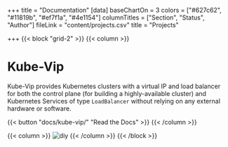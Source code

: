 +++
title = "Documentation"
[data]
baseChartOn = 3
colors = ["#627c62", "#11819b", "#ef7f1a", "#4e1154"]
columnTitles = ["Section", "Status", "Author"]
fileLink = "content/projects.csv"
title = "Projects"

+++
{{< block "grid-2" >}}
{{< column >}}

# Kube-Vip

Kube-Vip provides Kubernetes clusters with a virtual IP and load balancer for both the control plane (for building a highly-available cluster) and Kubernetes Services of type `LoadBalancer` without relying on any external hardware or software.

{{< button "docs/kube-vip/" "Read the Docs" >}}
{{< /column >}}

{{< column >}}
![diy](/images/kube-vip.png)
{{< /column >}}
{{< /block >}}